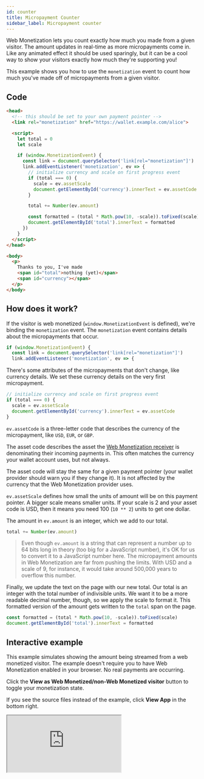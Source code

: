 ```yaml
---
id: counter
title: Micropayment Counter
sidebar_label: Micropayment counter
---
```


Web Monetization lets you count exactly how much you made from a given visitor. The amount updates in real-time as more micropayments come in. Like any animated effect it should be used sparingly, but it can be a cool way to show your visitors exactly how much they're supporting you!

This example shows you how to use the `monetization` event to count how much you've made off of micropayments from a given visitor.

## Code

```html
<head>
  <!-- this should be set to your own payment pointer -->
  <link rel="monetization" href="https://wallet.example.com/alice">

  <script>
    let total = 0
    let scale

    if (window.MonetizationEvent) {
      const link = document.querySelector('link[rel="monetization"]')
      link.addEventListener('monetization', ev => {
        // initialize currency and scale on first progress event
        if (total === 0) {
          scale = ev.assetScale
          document.getElementById('currency').innerText = ev.assetCode
        }

        total += Number(ev.amount)

        const formatted = (total * Math.pow(10, -scale)).toFixed(scale)
        document.getElementById('total').innerText = formatted
      })
    }
  </script>
</head>

<body>
  <p>
    Thanks to you, I've made
    <span id="total">nothing (yet)</span>
    <span id="currency"></span>
  </p>
</body>
```

## How does it work?

If the visitor is web monetized (`window.MonetizationEvent` is defined), we're
binding the `monetization` event. The `monetization` event contains
details about the micropayments that occur.

```js
if (window.MonetizationEvent) {
  const link = document.querySelector('link[rel="monetization"]')
  link.addEventListener('monetization', ev => {
```

There's some attributes of the micropayments that don't change, like currency details. We set these currency details on the very first micropayment.

```js
// initialize currency and scale on first progress event
if (total === 0) {
  scale = ev.assetScale
  document.getElementById('currency').innerText = ev.assetCode
}
```

`ev.assetCode` is a three-letter code that describes the currency of the micropayment, like `USD`, `EUR`, or `GBP`.

The asset code describes the asset the [Web Monetization
receiver](glossary.md#web-monetization-receiver) is
denominating their incoming payments in. This often matches the currency your wallet account uses, but not always.

The asset code will stay the same for a given payment pointer (your wallet provider should warn you if they change it). It is not affected by the currency that the Web Monetization provider uses.

`ev.assetScale` defines how small the units of amount will be on this payment pointer. A bigger scale means smaller units. If your scale is 2 and your asset code is USD, then it means you need 100 (`10 ** 2`) units to get one dollar.

The amount in `ev.amount` is an integer, which we add to our total.

```js
total += Number(ev.amount)
```

> Even though `ev.amount` is a string that can represent a number up to
> 64 bits long in theory (too big for a JavaScript number), it's OK for us to
> convert it to a JavaScript number here. The micropayment amounts in Web
> Monetization are far from pushing the limits. With USD and a scale of 9, for
> instance, it would take around 500,000 years to overflow this number.

Finally, we update the text on the page with our new total. Our total is an
integer with the total number of indivisible units. We want it to be a more
readable decimal number, though, so we apply the scale to format it. This
formatted version of the amount gets written to the `total` span on the page.

```js
const formatted = (total * Math.pow(10, -scale)).toFixed(scale)
document.getElementById('total').innerText = formatted
```

## Interactive example

This example simulates showing the amount being streamed from a web monetized visitor. The example doesn't require you to have Web Monetization enabled in your browser. No real payments are occurring.

Click the **View as Web Monetized/non-Web Monetized visitor** button to toggle your monetization state.

If you see the source files instead of the example, click **View App** in the bottom right.

<div class="glitch-embed-wrap" style={{ height: '420px', width: '100%' }}>
  <iframe
    src="https://glitch.com/embed/#!/embed/wm2-count-revenue?path=README.md&previewSize=100"
    title="wm-count-revenue on Glitch"
    allow="geolocation; microphone; camera; midi; vr; encrypted-media"
    style={{ height: '100%', width: '100%', border: '0' }}>
  </iframe>
</div>
